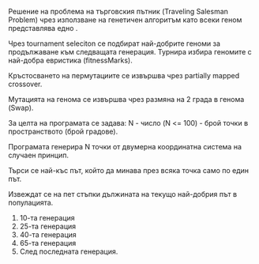 Решение на проблема на търговския пътник (Traveling Salesman Problem) чрез използване на генетичен алгоритъм като всеки геном представлява едно .

Чрез tournament seleciton се подбират най-добрите геноми за продължаване към следващата генерация. Турнира избира геномите с най-добра евристика (fitnessMarks).

Кръстосването на пермутациите се извършва чрез partially mapped crossover.

Мутацията на генома се извършва чрез размяна на 2 града в генома (Swap).

За целта на програмата се задава: N - число (N <= 100) - брой точки в пространството (брой градове).

Програмата генерира N точки от двумерна координатна система на случаен принцип.

Търси се най-къс път, който да минава през всяка точка само по един път.

Извеждат се на пет стъпки дължината на текущо най-добрия път в популацията.

1. 10-та генерация
2. 25-та генерация 
3. 40-та генерация
4. 65-та генерация
5. След последната генерация.
